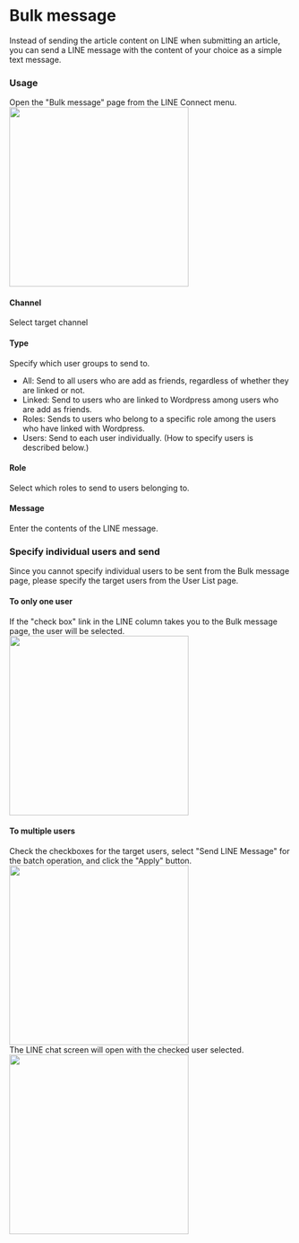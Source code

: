 
# Bulk message
Instead of sending the article content on LINE when submitting an article, you can send a LINE message with the content of your choice as a simple text message.
### Usage
Open the "Bulk message" page from the LINE Connect menu.  
<img src="https://blog.shipweb.jp/wp-content/uploads/2022/01/lineconnect-ss-10.jpg" width="320" />  

#### Channel
Select target channel  

#### Type
Specify which user groups to send to.  
- All: Send to all users who are add as friends, regardless of whether they are linked or not.
- Linked: Send to users who are linked to Wordpress among users who are add as friends.
- Roles: Sends to users who belong to a specific role among the users who have linked with Wordpress.
- Users: Send to each user individually. (How to specify users is described below.)

#### Role  
Select which roles to send to users belonging to.   

#### Message
Enter the contents of the LINE message.

### Specify individual users and send
Since you cannot specify individual users to be sent from the Bulk message page, please specify the target users from the User List page.  

#### To only one user
If the "check box" link in the LINE column takes you to the Bulk message page, the user will be selected.   
<img src="https://blog.shipweb.jp/wp-content/uploads/2023/08/%E3%82%B9%E3%82%AF%E3%83%AA%E3%83%BC%E3%83%B3%E3%82%B7%E3%83%A7%E3%83%83%E3%83%88-2023-08-08-23.02.40.png" width="320" />  

#### To multiple users
Check the checkboxes for the target users, select "Send LINE Message" for the batch operation, and click the "Apply" button. 
<img src="https://blog.shipweb.jp/wp-content/uploads/2023/08/lineconnect-ss-bulk-send.png" width="320" />  
The LINE chat screen will open with the checked user selected.  
<img src="https://blog.shipweb.jp/wp-content/uploads/2022/01/lineconnect-ss-13.jpg" width="320" />  

